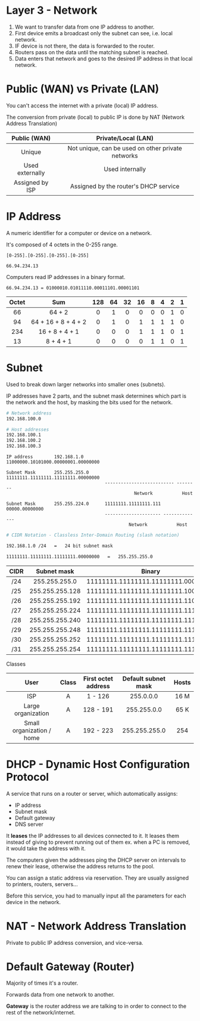 # Layer 3 - Network

1. We want to transfer data from one IP address to another.
2. First device emits a broadcast only the subnet can see, i.e. local network.
3. IF device is not there, the data is forwarded to the router.
4. Routers pass on the data until the matching subnet is reached.
5. Data enters that network and goes to the desired IP address in that local network.

# Public (WAN) vs Private (LAN)

You can't access the internet with a private (local) IP address.

The conversion from private (local) to public IP is done by NAT (Network Address Translation)

|  Public (WAN)   |                Private/Local (LAN)                |
| :-------------: | :-----------------------------------------------: |
|     Unique      | Not unique, can be used on other private networks |
| Used externally |                  Used internally                  |
| Assigned by ISP |       Assigned by the router's DHCP service       |

# IP Address

A numeric identifier for a computer or device on a network.

It's composed of 4 octets in the 0-255 range.

```
[0-255].[0-255].[0-255].[0-255]

66.94.234.13
```

Computers read IP addresses in a binary format.

```
66.94.234.13 = 01000010.01011110.00011101.00001101
```

| Octet |         Sum         | 128 | 64  | 32  | 16  |  8  |  4  |  2  |  1  |
| :---: | :-----------------: | :-: | :-: | :-: | :-: | :-: | :-: | :-: | :-: |
|  66   |       64 + 2        |  0  |  1  |  0  |  0  |  0  |  0  |  1  |  0  |
|  94   | 64 + 16 + 8 + 4 + 2 |  0  |  1  |  0  |  1  |  1  |  1  |  1  |  0  |
|  234  |   16 + 8 + 4 + 1    |  0  |  0  |  0  |  1  |  1  |  1  |  0  |  1  |
|  13   |      8 + 4 + 1      |  0  |  0  |  0  |  0  |  1  |  1  |  0  |  1  |

# Subnet

Used to break down larger networks into smaller ones (subnets).

IP addresses have 2 parts, and the subnet mask determines which part is the network and the host, by masking the bits used for the network.

```bash
# Network address
192.168.100.0

# Host addresses
192.168.100.1
192.168.100.2
192.168.100.3
```

```
IP address        192.168.1.0        11000000.10101000.00000001.00000000

Subnet Mask       255.255.255.0      11111111.11111111.11111111.00000000
                                     -------------------------- --------
                                                Network           Host

Subnet Mask       255.255.224.0      11111111.11111111.111 00000.00000000
                                     --------------------- --------------
                                              Network           Host
```

```bash
# CIDR Notation - Classless Inter-Domain Routing (slash notation)

192.168.1.0 /24   =   24 bit subnet mask

11111111.11111111.11111111.00000000   =   255.255.255.0
```

| CIDR |   Subnet mask   |               Binary                | Networks | Hosts |
| :--: | :-------------: | :---------------------------------: | :------: | :---: |
| /24  |  255.255.255.0  | 11111111.11111111.11111111.00000000 |    1     |  254  |
| /25  | 255.255.255.128 | 11111111.11111111.11111111.10000000 |    2     |  126  |
| /26  | 255.255.255.192 | 11111111.11111111.11111111.11000000 |    4     |  62   |
| /27  | 255.255.255.224 | 11111111.11111111.11111111.11100000 |    8     |  30   |
| /28  | 255.255.255.240 | 11111111.11111111.11111111.11110000 |    16    |  14   |
| /29  | 255.255.255.248 | 11111111.11111111.11111111.11111000 |    32    |   6   |
| /30  | 255.255.255.252 | 11111111.11111111.11111111.11111100 |    64    |   2   |
| /31  | 255.255.255.254 | 11111111.11111111.11111111.11111110 |   128    |   0   |

Classes

|           User            | Class | First octet address | Default subnet mask | Hosts |
| :-----------------------: | :---: | :-----------------: | :-----------------: | :---: |
|            ISP            |   A   |       1 - 126       |      255.0.0.0      | 16 M  |
|    Large organization     |   A   |      128 - 191      |     255.255.0.0     | 65 K  |
| Small organization / home |   A   |      192 - 223      |    255.255.255.0    |  254  |

# DHCP - Dynamic Host Configuration Protocol

A service that runs on a router or server, which automatically assigns:

-   IP address
-   Subnet mask
-   Default gateway
-   DNS server

It **leases** the IP addresses to all devices connected to it. It leases them instead of giving to prevent running out of them ex. when a PC is removed, it would take the address with it.

The computers given the addresses ping the DHCP server on intervals to renew their lease, otherwise the address returns to the pool.

You can assign a static address via reservation. They are usually assigned to printers, routers, servers...

Before this service, you had to manually input all the parameters for each device in the network.

# NAT - Network Address Translation

Private to public IP address conversion, and vice-versa.

# Default Gateway (Router)

Majority of times it's a router.

Forwards data from one network to another.

**Gateway** is the router address we are talking to in order to connect to the rest of the network/internet.
